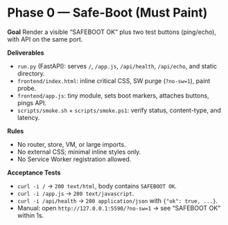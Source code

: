# Phase 0 — Safe-Boot (Must Paint)

**Goal**
Render a visible “SAFEBOOT OK” plus two test buttons (ping/echo), with API on the same port.

**Deliverables**
- `run.py` (FastAPI): serves `/`, `/app.js`, `/api/health`, `/api/echo`, and static directory.
- `frontend/index.html`: inline critical CSS, SW purge (`?no-sw=1`), paint probe.
- `frontend/app.js`: tiny module, sets boot markers, attaches buttons, pings API.
- `scripts/smoke.sh` + `scripts/smoke.ps1`: verify status, content-type, and latency.

**Rules**
- No router, store, VM, or large imports.
- No external CSS; minimal inline styles only.
- No Service Worker registration allowed.

**Acceptance Tests**
- `curl -i /` → `200 text/html`, body contains `SAFEBOOT OK`.
- `curl -i /app.js` → `200 text/javascript`.
- `curl -i /api/health` → `200 application/json` with `{"ok": true, ...}`.
- Manual: open `http://127.0.0.1:5590/?no-sw=1` → see “SAFEBOOT OK” within 1s.
